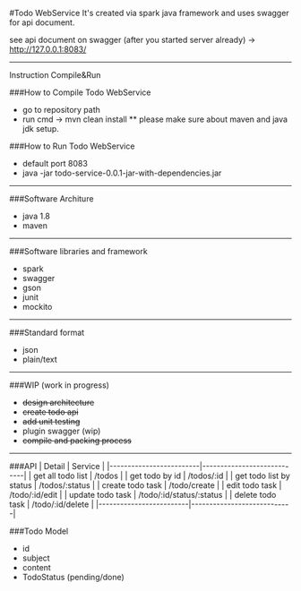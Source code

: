 #Todo WebService 
It's created via spark java framework and uses swagger for api document. 

see api document on swagger (after you started server already) -> http://127.0.0.1:8083/
___

Instruction Compile&Run

###How to Compile Todo WebService
- go to repository path
- run cmd -> mvn clean install
** please make sure about maven and java jdk setup.

###How to Run Todo WebService
- default port 8083
- java -jar todo-service-0.0.1-jar-with-dependencies.jar

___

###Software Architure 
- java 1.8
- maven

___

###Software libraries and framework
- spark
- swagger
- gson
- junit
- mockito

___

###Standard format 
- json
- plain/text

___

###WIP (work in progress)
- ~~design architecture~~
- ~~create todo api~~
- ~~add unit testing~~
- plugin swagger (wip)
- ~~compile and packing process~~

___

###API 
|       Detail            |          Service           |
|-------------------------|----------------------------|
| get all todo list       |   /todos                   |
| get todo by id          |   /todos/:id               |
| get todo list by status |   /todos/:status           |
| create todo task        |   /todo/create             |
| edit todo task          |   /todo/:id/edit           |
| update todo task        |   /todo/:id/status/:status |
| delete todo task        |   /todo/:id/delete         |
|-------------------------|----------------------------|

###Todo Model
- id
- subject
- content
- TodoStatus (pending/done)
